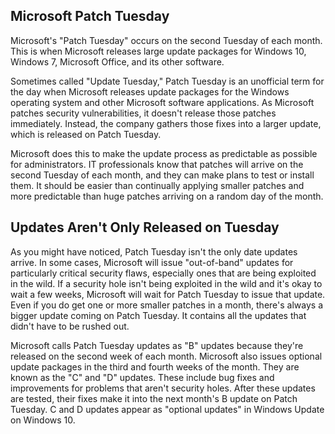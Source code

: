 ## Microsoft Patch Tuesday

Microsoft's "Patch Tuesday" occurs on the second Tuesday of each month. This is when Microsoft releases large update packages for Windows 10, Windows 7, Microsoft Office, and its other software.

Sometimes called "Update Tuesday," Patch Tuesday is an unofficial term for the day when Microsoft releases update packages for the Windows operating system and other Microsoft software applications. As Microsoft patches security vulnerabilities, it doesn't release those patches immediately. Instead, the company gathers those fixes into a larger update, which is released on Patch Tuesday. 

Microsoft does this to make the update process as predictable as possible for administrators. IT professionals know that patches will arrive on the second Tuesday of each month, and they can make plans to test or install them. It should be easier than continually applying smaller patches and more predictable than huge patches arriving on a random day of the month.

## Updates Aren't Only Released on Tuesday
As you might have noticed, Patch Tuesday isn't the only date updates arrive. In some cases, Microsoft will issue "out-of-band" updates for particularly critical security flaws, especially ones that are being exploited in the wild. If a security hole isn't being exploited in the wild and it's okay to wait a few weeks, Microsoft will wait for Patch Tuesday to issue that update. Even if you do get one or more smaller patches in a month, there's always a bigger update coming on Patch Tuesday. It contains all the updates that didn't have to be rushed out.

Microsoft calls Patch Tuesday updates as "B" updates because they're released on the second week of each month. Microsoft also issues optional update packages in the third and fourth weeks of the month. They are known as the "C" and "D" updates. These include bug fixes and improvements for problems that aren't security holes. After these updates are tested, their fixes make it into the next month's B update on Patch Tuesday. C and D updates appear as "optional updates" in Windows Update on Windows 10.

